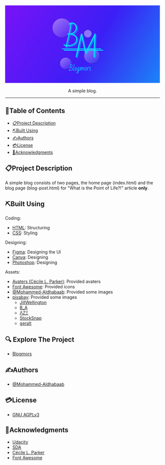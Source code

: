 <p align="center">
  <img src="assets/banner/banner.png" alt="project logo" />
</p>


<p align="center">
  A simple blog.
</p>


---


## 📂Table of Contents
- [📋Project Description](#project-description)
- [⛏️Built Using](#️built-using)
- [✍Authors](#authors)
- [💳License](#license)
- [🏅Acknowledgments](#acknowledgments)


## 📋Project Description
A simple blog consists of two pages, the home page (index.html) and the blog page (blog-post.html) for "What is the Point of Life?!" article **only**.


## ⛏️Built Using
Coding:
- [HTML](https://developer.mozilla.org/en-US/docs/Web/HTML): Structuring
- [CSS](https://developer.mozilla.org/en-US/docs/Web/CSS): Styling

Designing:
- [Figma](https://www.figma.com/): Designing the UI
- [Canva](https://www.canva.com/): Designing 
- [Photoshop](https://www.adobe.com/products/photoshop.html): Designing

Assets:
- [Avaters (Cécile L. Parker)](https://dribbble.com/Cecile0112358): Provided avaters
- [Font Awesome](https://fontawesome.com/v4/icons/): Provided icons
- [@Mohammed-Aldhabaab](github.com/Mohammed-Aldhabaab): Provided some images
- [pixabay](https://pixabay.com): Provided some images
  - [JillWellington](https://pixabay.com/users/jillwellington-334088/)
  - [B_A](https://pixabay.com/users/b_a-363247/)
  - [ΛΖΞ](https://pixabay.com/users/%CE%BB%CE%B6%CE%BE-3271136/)
  - [StockSnap](https://pixabay.com/users/stocksnap-894430/)
  - [geralt](https://pixabay.com/users/geralt-9301/)


## 🔍 Explore The Project
- [Blogmors](https://github.com/mohammed-aldhabaab.github.io/blogmors)


## ✍Authors
- [@Mohammed-Aldhabaab](github.com/Mohammed-Aldhabaab)


## 💳License
- [GNU AGPLv3](https://choosealicense.com/licenses/agpl-3.0/)


## 🏅Acknowledgments
- [Udacity](udacity.com)
- [SDA](https://sda.edu.sa/)
- [Cécile L. Parker](https://dribbble.com/Cecile0112358)
- [Font Awesome](https://fontawesome.com/v4/icons/)
